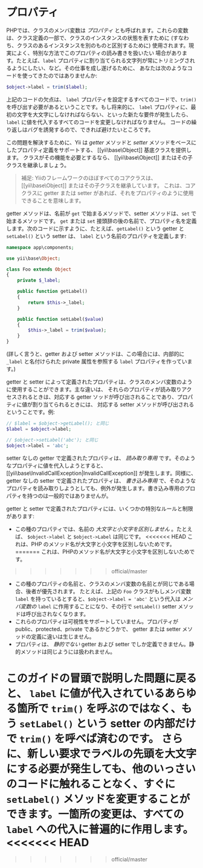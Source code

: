 プロパティ
==========

PHPでは、クラスのメンバ変数は *プロパティ* とも呼ばれます。これらの変数は、クラス定義の一部で、クラスのインスタンスの状態を表すために
(すなわち、クラスのあるインスタンスを別のものと区別するために) 使用されます。現実によく、特別な方法でこのプロパティの読み書きを扱いたい
場合があります。たとえば、`label` プロパティに割り当てられる文字列が常にトリミングされるようにしたい、など。その仕事を成し遂げるために、
あなたは次のようなコードを使ってきたのではありませんか:

```php
$object->label = trim($label);
```

上記のコードの欠点は、 `label` プロパティを設定するすべてのコードで、`trim()` を呼び出す必要があるということです。もし将来的に、
`label` プロパティに、最初の文字を大文字にしなければならない、といった新たな要件が発生したら、 `label` に値を代入するすべてのコードを変更しなければなりません。
コードの繰り返しはバグを誘発するので、できれば避けたいところです。

この問題を解決するために、Yii は *getter* メソッドと *setter* メソッドをベースにしたプロパティ定義をサポートする、 [[yii\base\Object]] 基底クラスを提供します。
クラスがその機能を必要とするなら、 [[yii\base\Object]] またはその子クラスを継承しましょう。

> 補足: Yiiのフレームワークのほぼすべてのコアクラスは、 [[yii\base\Object]] またはその子クラスを継承しています。
  これは、コアクラスに getter または setter があれば、それをプロパティのように使用できることを意味します。

getter メソッドは、名前が `get` で始まるメソッドで、setter メソッドは、`set` で始まるメソッドです。
`get` または `set` 接頭辞の後の名前で、プロパティ名を定義します。次のコードに示すように、たとえば、`getLabel()` という getter と `setLabel()` という setter は、
`label` という名前のプロパティを定義します:

```php
namespace app\components;

use yii\base\Object;

class Foo extends Object
{
    private $_label;

    public function getLabel()
    {
        return $this->_label;
    }

    public function setLabel($value)
    {
        $this->_label = trim($value);
    }
}
```
(詳しく言うと、getter および setter メソッドは、この場合には、内部的に `_label` と名付けられた private 属性を参照する `label` プロパティを作っています。)

getter と setter によって定義されたプロパティは、クラスのメンバ変数のように使用することができます。主な違いは、
それらのプロパティが読み取りアクセスされるときは、対応する getter ソッドが呼び出されることであり、プロパティに値が割り当てられるときには、
対応する setter メソッドが呼び出されるということです。例:

```php
// $label = $object->getLabel(); と同じ
$label = $object->label;

// $object->setLabel('abc'); と同じ
$object->label = 'abc';
```

setter なしの getter で定義されたプロパティは、 *読み取り専用* です。そのようなプロパティに値を代入しようとすると、
[[yii\base\InvalidCallException|InvalidCallException]] が発生します。同様に、getter なしの setter で定義されたプロパティは、
*書き込み専用* で、そのようなプロパティを読み取りしようとしても、例外が発生します。書き込み専用のプロパティを持つのは一般的ではありませんが。

getter と setter で定義されたプロパティには、いくつかの特別なルールと制限があります:

* この種のプロパティでは、名前の *大文字と小文字を区別しません* 。たとえば、 `$object->label` と `$object->Label` は同じです。
<<<<<<< HEAD
  これは、PHP のメソッド名が大文字と小文字を区別しないためです。
=======
  これは、PHPのメソッド名が大文字と小文字を区別しないためです。
>>>>>>> official/master
* この種のプロパティの名前と、クラスのメンバ変数の名前とが同じである場合、後者が優先されます。
  たとえば、上記の `Foo` クラスがもしメンバ変数 `label` を持っているとすると、`$object->label = 'abc'`
  という代入は *メンバ変数の* `label` に作用することになり、その行で `setLabel()` setter メソッドは呼び出されなくなります。
* これらのプロパティは可視性をサポートしていません。プロパティが public、protected、private であるかどうかで、
  getter または setter メソッドの定義に違いは生じません。
* プロパティは、 *静的でない* getter および setter でしか定義できません。静的メソッドは同じようには扱われません。

このガイドの冒頭で説明した問題に戻ると、 `label` に値が代入されているあらゆる箇所で `trim()` を呼ぶのではなく、もう `setLabel()` という setter の内部だけで `trim()` を呼べば済むのです。
さらに、新しい要求でラベルの先頭を大文字にする必要が発生しても、他のいっさいのコードに触れることなく、すぐに `setLabel()` メソッドを変更することができます。一箇所の変更は、すべての `label` への代入に普遍的に作用します。
<<<<<<< HEAD
=======

>>>>>>> official/master
